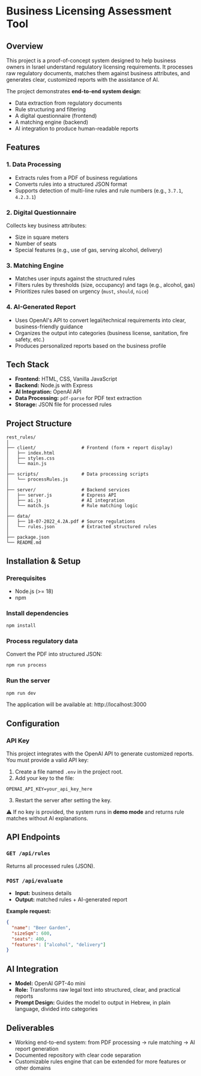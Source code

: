 # Business Licensing Assessment Tool

## Overview

This project is a proof-of-concept system designed to help business owners in Israel understand regulatory licensing requirements. It processes raw regulatory documents, matches them against business attributes, and generates clear, customized reports with the assistance of AI.

The project demonstrates **end-to-end system design**:
- Data extraction from regulatory documents
- Rule structuring and filtering
- A digital questionnaire (frontend)
- A matching engine (backend)
- AI integration to produce human-readable reports

## Features

### 1. Data Processing
- Extracts rules from a PDF of business regulations
- Converts rules into a structured JSON format
- Supports detection of multi-line rules and rule numbers (e.g., `3.7.1`, `4.2.3.1`)

### 2. Digital Questionnaire
Collects key business attributes:
- Size in square meters
- Number of seats
- Special features (e.g., use of gas, serving alcohol, delivery)

### 3. Matching Engine
- Matches user inputs against the structured rules
- Filters rules by thresholds (size, occupancy) and tags (e.g., alcohol, gas)
- Prioritizes rules based on urgency (`must`, `should`, `nice`)

### 4. AI-Generated Report
- Uses OpenAI's API to convert legal/technical requirements into clear, business-friendly guidance
- Organizes the output into categories (business license, sanitation, fire safety, etc.)
- Produces personalized reports based on the business profile

## Tech Stack

- **Frontend:** HTML, CSS, Vanilla JavaScript
- **Backend:** Node.js with Express
- **AI Integration:** OpenAI API
- **Data Processing:** `pdf-parse` for PDF text extraction
- **Storage:** JSON file for processed rules

## Project Structure

```
rest_rules/
│
├── client/                 # Frontend (form + report display)
│   ├── index.html
│   ├── styles.css
│   └── main.js
│
├── scripts/                # Data processing scripts
│   └── processRules.js
│
├── server/                 # Backend services
│   ├── server.js           # Express API
│   ├── ai.js               # AI integration
│   └── match.js            # Rule matching logic
│
├── data/
│   ├── 18-07-2022_4.2A.pdf # Source regulations
│   └── rules.json          # Extracted structured rules
│
├── package.json
└── README.md
```

## Installation & Setup

### Prerequisites
- Node.js (>= 18)
- npm

### Install dependencies
```bash
npm install
```

### Process regulatory data
Convert the PDF into structured JSON:
```bash
npm run process
```

### Run the server
```bash
npm run dev
```

The application will be available at: http://localhost:3000

## Configuration

### API Key
This project integrates with the OpenAI API to generate customized reports.  
You must provide a valid API key:

1. Create a file named `.env` in the project root.
2. Add your key to the file:

```
OPENAI_API_KEY=your_api_key_here
```

3. Restart the server after setting the key.

⚠️ If no key is provided, the system runs in **demo mode** and returns rule matches without AI explanations.

## API Endpoints

### `GET /api/rules`
Returns all processed rules (JSON).

### `POST /api/evaluate`
- **Input:** business details
- **Output:** matched rules + AI-generated report

**Example request:**
```json
{
  "name": "Beer Garden",
  "sizeSqm": 600,
  "seats": 400,
  "features": ["alcohol", "delivery"]
}
```

## AI Integration

- **Model:** OpenAI GPT-4o mini
- **Role:** Transforms raw legal text into structured, clear, and practical reports
- **Prompt Design:** Guides the model to output in Hebrew, in plain language, divided into categories

## Deliverables

- Working end-to-end system: from PDF processing → rule matching → AI report generation
- Documented repository with clear code separation
- Customizable rules engine that can be extended for more features or other domains
